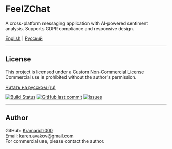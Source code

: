 # FeelZChat 
A cross-platform messaging application with AI-powered sentiment analysis. Supports GDPR compliance and responsive design.

[English](docs/en/README_en.md) | [Русский](docs/ru/README_ru.md)

---

## License

This project is licensed under a [Custom Non-Commercial License](docs/en/LICENSE_EN.md)  
Commercial use is prohibited without the author's permission.

[Читать на русском (ru)](docs/ru/LICENSE_RU.md)

[![Build Status](https://img.shields.io/github/actions/workflow/status/Kramarich000/messenger-app/ci.yml)](https://github.com/Kramarich000/messenger-app/actions)
[![GitHub last commit](https://img.shields.io/github/last-commit/Kramarich000/messenger-app)](https://github.com/Kramarich000/messenger-app)
[![Issues](https://img.shields.io/github/issues/Kramarich000/messenger-app)](https://github.com/Kramarich000/messenger-app/issues)



---

## Author

GitHub: [Kramarich000](https://github.com/Kramarich000)  
Email: karen.avakov@gmail.com  
For commercial use, please contact the author.